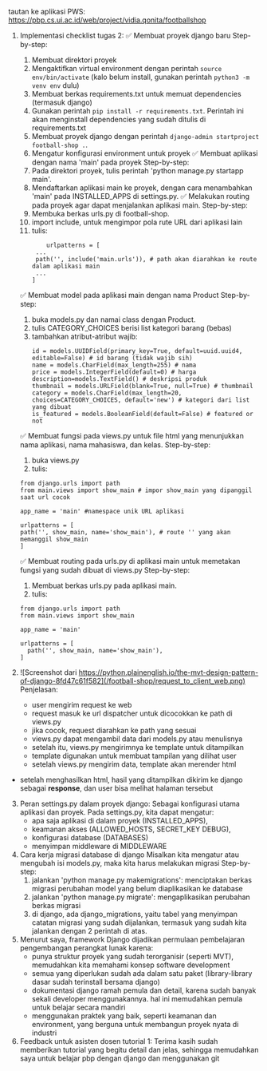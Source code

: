 tautan ke aplikasi PWS: https://pbp.cs.ui.ac.id/web/project/vidia.qonita/footballshop
1. Implementasi checklist tugas 2:
   ✅ Membuat proyek django baru
   Step-by-step: 
   1. Membuat direktori proyek
   2. Mengaktifkan virtual environment dengan perintah `source env/bin/activate`
         (kalo belum install, gunakan perintah `python3 -m venv env` dulu)
   3. Membuat berkas requirements.txt untuk memuat dependencies (termasuk django)
   4. Gunakan perintah `pip install -r requirements.txt`. 
         Perintah ini akan menginstall dependencies yang sudah ditulis di requirements.txt
   5. Membuat proyek django dengan perintah `django-admin startproject football-shop .`.
   6. Mengatur konfigurasi environment untuk proyek
   ✅ Membuat aplikasi dengan nama 'main' pada proyek
   Step-by-step: 
   1. Pada direktori proyek, tulis perintah 'python manage.py startapp main'.
   2. Mendaftarkan aplikasi main ke proyek, dengan cara menambahkan 'main' pada INSTALLED_APPS di settings.py.
   ✅ Melakukan routing pada proyek agar dapat menjalankan aplikasi main.
   Step-by-step: 
   1. Membuka berkas urls.py di football-shop.
   2. import include, untuk mengimpor pola rute URL dari aplikasi lain
   3. tulis:
       ```
           urlpatterns = [
        ...
        path('', include('main.urls')), # path akan diarahkan ke route dalam aplikasi main
        ...
       ]
       ```
   ✅ Membuat model pada aplikasi main dengan nama Product 
   Step-by-step:
   1. buka models.py dan namai class dengan Product.
   2. tulis CATEGORY_CHOICES berisi list kategori barang (bebas)
   3. tambahkan atribut-atribut wajib:
       ```
       id = models.UUIDField(primary_key=True, default=uuid.uuid4, editable=False) # id barang (tidak wajib sih)
       name = models.CharField(max_length=255) # nama
       price = models.IntegerField(default=0) # harga
       description=models.TextField() # deskripsi produk
       thumbnail = models.URLField(blank=True, null=True) # thumbnail
       category = models.CharField(max_length=20, choices=CATEGORY_CHOICES, default='new') # kategori dari list yang dibuat
       is_featured = models.BooleanField(default=False) # featured or not
       ```
   
   ✅ Membuat fungsi pada views.py untuk file html yang menunjukkan nama aplikasi, nama mahasiswa, dan kelas.
   Step-by-step: 
   1. buka views.py
   2. tulis:
     ```
     from django.urls import path
     from main.views import show_main # impor show_main yang dipanggil saat url cocok 
        
     app_name = 'main' #namespace unik URL aplikasi
        
     urlpatterns = [
     path('', show_main, name='show_main'), # route '' yang akan memanggil show_main
     ]
     ```
   ✅ Membuat routing pada urls.py di aplikasi main untuk memetakan fungsi yang sudah dibuat di views.py
   Step-by-step: 
   1. Membuat berkas urls.py pada aplikasi main.
   2. tulis:
     ```
     from django.urls import path
     from main.views import show_main
            
     app_name = 'main'
            
     urlpatterns = [
       path('', show_main, name='show_main'),
     ]
     ```
3. ![Screenshot dari https://python.plainenglish.io/the-mvt-design-pattern-of-django-8fd47c61f582](/football-shop/request_to_client_web.png)
Penjelasan:
   - user mengirim request ke web
   - request masuk ke url dispatcher untuk dicocokkan ke path di views.py
   - jika cocok, request diarahkan ke path yang sesuai
   - views.py dapat mengambil data dari models.py atau menulisnya
   - setelah itu, views.py mengirimnya ke template untuk ditampilkan
   - template digunakan untuk membuat tampilan yang dilihat user 
   - setelah views.py mengirim data, template akan merender html 
- setelah menghasilkan html, hasil yang ditampilkan dikirim ke django sebagai **response**, dan user bisa melihat halaman tersebut
3. Peran settings.py dalam proyek django: 
    Sebagai konfigurasi utama aplikasi dan proyek. Pada settings.py, kita dapat mengatur:
    - apa saja aplikasi di dalam proyek (INSTALLED_APPS), 
    - keamanan akses (ALLOWED_HOSTS, SECRET_KEY DEBUG), 
    - konfigurasi database (DATABASES)
    - menyimpan middleware di MIDDLEWARE
4. Cara kerja migrasi database di django
    Misalkan kita mengatur atau mengubah isi models.py, maka kita harus melakukan migrasi
    Step-by-step:
    1. jalankan 'python manage.py makemigrations': menciptakan berkas migrasi perubahan model yang belum diaplikasikan ke database
    2. jalankan 'python manage.py migrate': mengaplikasikan perubahan berkas migrasi
    3. di django, ada django_migrations, yaitu tabel yang menyimpan catatan migrasi yang sudah dijalankan, termasuk yang sudah kita jalankan dengan 2 perintah di atas.
5. Menurut saya, framework Django dijadikan permulaan pembelajaran pengembangan perangkat lunak karena:
    - punya struktur proyek yang sudah terorganisir (seperti MVT), memudahkan kita memahami konsep software development
    - semua yang diperlukan sudah ada dalam satu paket (library-library dasar sudah terinstall bersama django)
    - dokumentasi django ramah pemula dan detail, karena sudah banyak sekali developer menggunakannya. hal ini memudahkan pemula untuk belajar secara mandiri
    - menggunakan praktek yang baik, seperti keamanan dan environment, yang berguna untuk membangun proyek nyata di industri
6. Feedback untuk asisten dosen tutorial 1: Terima kasih sudah memberikan tutorial yang begitu detail dan jelas, sehingga memudahkan saya untuk belajar pbp dengan django dan menggunakan git





